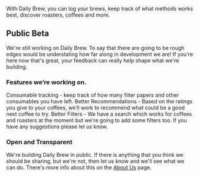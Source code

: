 With Daily Brew, you can log your brews, keep track of what methods works best, discover roasters, coffees and more.

## Public Beta
We're still working on Daily Brew. To say that there are going to be rough edges would be understating how far along
in development we are! If you're here now that's great, your feedback can really help shape what we're building.

### Features we’re working on.
Consumable tracking - keep track of how many filter papers and other consumables you have left.
Better Recommendations - Based on the ratings you give to your coffees, we’ll work to recommend what could be a good
next coffee to try.
Better Filters - We have a search which works for coffees and roasters at the moment but we're going to add some
filters too. If you have any suggestions please let us know.

### Open and Transparent
We're building Daily Brew in public. If there is anything that you think we should be sharing, but we're not, then let
us know and we'll see what we can do. There's more info about this on the [About Us](/about) page.